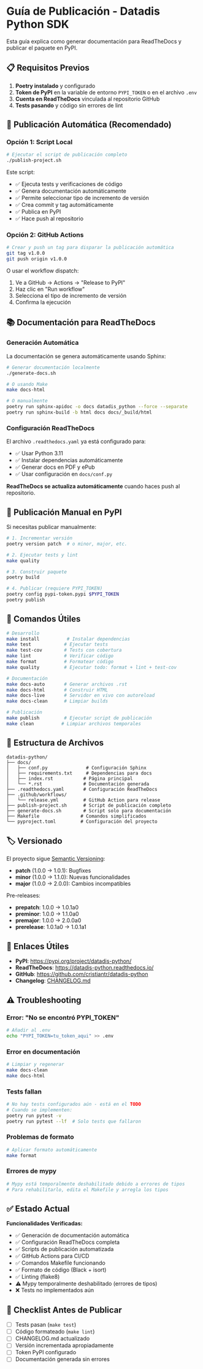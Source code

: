 # Guía de Publicación - Datadis Python SDK

Esta guía explica como generar documentación para ReadTheDocs y publicar el paquete en PyPI.

## 📋 Requisitos Previos

1. **Poetry instalado** y configurado
2. **Token de PyPI** en la variable de entorno `PYPI_TOKEN` o en el archivo `.env`
3. **Cuenta en ReadTheDocs** vinculada al repositorio GitHub
4. **Tests pasando** y código sin errores de lint

## 🚀 Publicación Automática (Recomendado)

### Opción 1: Script Local

```bash
# Ejecutar el script de publicación completo
./publish-project.sh
```

Este script:
- ✅ Ejecuta tests y verificaciones de código
- ✅ Genera documentación automáticamente
- ✅ Permite seleccionar tipo de incremento de versión
- ✅ Crea commit y tag automáticamente
- ✅ Publica en PyPI
- ✅ Hace push al repositorio

### Opción 2: GitHub Actions

```bash
# Crear y push un tag para disparar la publicación automática
git tag v1.0.0
git push origin v1.0.0
```

O usar el workflow dispatch:
1. Ve a GitHub → Actions → "Release to PyPI"
2. Haz clic en "Run workflow"
3. Selecciona el tipo de incremento de versión
4. Confirma la ejecución

## 📚 Documentación para ReadTheDocs

### Generación Automática

La documentación se genera automáticamente usando Sphinx:

```bash
# Generar documentación localmente
./generate-docs.sh

# O usando Make
make docs-html

# O manualmente
poetry run sphinx-apidoc -o docs datadis_python --force --separate
poetry run sphinx-build -b html docs docs/_build/html
```

### Configuración ReadTheDocs

El archivo `.readthedocs.yaml` ya está configurado para:
- ✅ Usar Python 3.11
- ✅ Instalar dependencias automáticamente
- ✅ Generar docs en PDF y ePub
- ✅ Usar configuración en `docs/conf.py`

**ReadTheDocs se actualiza automáticamente** cuando haces push al repositorio.

## 🐍 Publicación Manual en PyPI

Si necesitas publicar manualmente:

```bash
# 1. Incrementar versión
poetry version patch  # o minor, major, etc.

# 2. Ejecutar tests y lint
make quality

# 3. Construir paquete
poetry build

# 4. Publicar (requiere PYPI_TOKEN)
poetry config pypi-token.pypi $PYPI_TOKEN
poetry publish
```

## 📝 Comandos Útiles

```bash
# Desarrollo
make install          # Instalar dependencias
make test            # Ejecutar tests
make test-cov        # Tests con cobertura
make lint            # Verificar código
make format          # Formatear código
make quality         # Ejecutar todo: format + lint + test-cov

# Documentación
make docs-auto       # Generar archivos .rst
make docs-html       # Construir HTML
make docs-live       # Servidor en vivo con autoreload
make docs-clean      # Limpiar builds

# Publicación
make publish         # Ejecutar script de publicación
make clean          # Limpiar archivos temporales
```

## 🔧 Estructura de Archivos

```
datadis-python/
├── docs/
│   ├── conf.py              # Configuración Sphinx
│   ├── requirements.txt     # Dependencias para docs
│   ├── index.rst           # Página principal
│   └── *.rst               # Documentación generada
├── .readthedocs.yaml       # Configuración ReadTheDocs
├── .github/workflows/
│   └── release.yml         # GitHub Action para release
├── publish-project.sh      # Script de publicación completo
├── generate-docs.sh        # Script solo para documentación
├── Makefile               # Comandos simplificados
└── pyproject.toml         # Configuración del proyecto
```

## 🏷️ Versionado

El proyecto sigue [Semantic Versioning](https://semver.org/):

- **patch** (1.0.0 → 1.0.1): Bugfixes
- **minor** (1.0.0 → 1.1.0): Nuevas funcionalidades
- **major** (1.0.0 → 2.0.0): Cambios incompatibles

Pre-releases:
- **prepatch**: 1.0.0 → 1.0.1a0
- **preminor**: 1.0.0 → 1.1.0a0
- **premajor**: 1.0.0 → 2.0.0a0
- **prerelease**: 1.0.1a0 → 1.0.1a1

## 🔗 Enlaces Útiles

- **PyPI**: https://pypi.org/project/datadis-python/
- **ReadTheDocs**: https://datadis-python.readthedocs.io/
- **GitHub**: https://github.com/cristiantr/datadis-python
- **Changelog**: [CHANGELOG.md](./CHANGELOG.md)

## ⚠️ Troubleshooting

### Error: "No se encontró PYPI_TOKEN"
```bash
# Añadir al .env
echo "PYPI_TOKEN=tu_token_aqui" >> .env
```

### Error en documentación
```bash
# Limpiar y regenerar
make docs-clean
make docs-html
```

### Tests fallan
```bash
# No hay tests configurados aún - está en el TODO
# Cuando se implementen:
poetry run pytest -v
poetry run pytest --lf  # Solo tests que fallaron
```

### Problemas de formato
```bash
# Aplicar formato automáticamente
make format
```

### Errores de mypy
```bash
# Mypy está temporalmente deshabilitado debido a errores de tipos
# Para rehabilitarlo, edita el Makefile y arregla los tipos
```

## ✅ Estado Actual

**Funcionalidades Verificadas:**
- ✅ Generación de documentación automática
- ✅ Configuración ReadTheDocs completa
- ✅ Scripts de publicación automatizada
- ✅ GitHub Actions para CI/CD
- ✅ Comandos Makefile funcionando
- ✅ Formato de código (Black + isort)
- ✅ Linting (flake8)
- ⚠️  Mypy temporalmente deshabilitado (errores de tipos)
- ❌ Tests no implementados aún

## 🚨 Checklist Antes de Publicar

- [ ] Tests pasan (`make test`)
- [ ] Código formateado (`make lint`)
- [ ] CHANGELOG.md actualizado
- [ ] Versión incrementada apropiadamente
- [ ] Token PyPI configurado
- [ ] Documentación generada sin errores